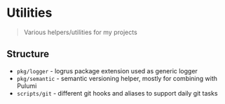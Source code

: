 # Utilities
> Various helpers/utilities for my projects

## Structure
- `pkg/logger` - logrus package extension used as generic logger
- `pkg/semantic` - semantic versioning helper, mostly for combining with Pulumi
- `scripts/git` - different git hooks and aliases to support daily git tasks
